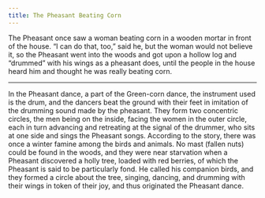```yaml
---
title: The Pheasant Beating Corn
---
```

The Pheasant once saw a woman beating corn in a wooden mortar in front of the house. “I can do that, too,” said he, but the woman would not believe it, so the Pheasant went into the woods and got upon a hollow log and “drummed” with his wings as a pheasant does, until the people in the house heard him and thought he was really beating corn.

***

In the Pheasant dance, a part of the Green-corn dance, the instrument used is the drum, and the dancers beat the ground with their feet in imitation of the drumming sound made by the pheasant. They form two concentric circles, the men being on the inside, facing the women in the outer circle, each in turn advancing and retreating at the signal of the drummer, who sits at one side and sings the Pheasant songs. According to the story, there was once a winter famine among the birds and animals. No mast (fallen nuts) could be found in the woods, and they were near starvation when a Pheasant discovered a holly tree, loaded with red berries, of which the Pheasant is said to be particularly fond. He called his companion birds, and they formed a circle about the tree, singing, dancing, and drumming with their wings in token of their joy, and thus originated the Pheasant dance.
